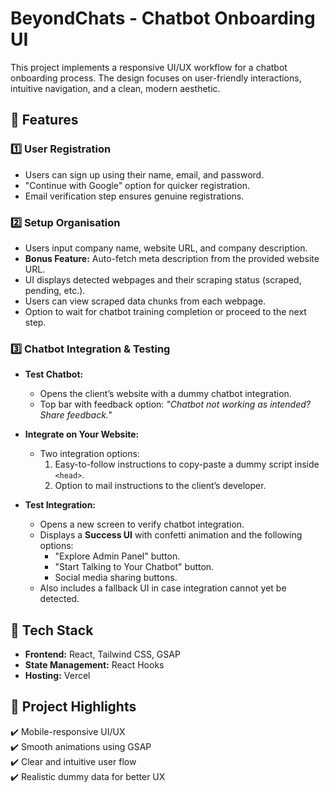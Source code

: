 # BeyondChats - Chatbot Onboarding UI  

This project implements a responsive UI/UX workflow for a chatbot onboarding process. The design focuses on user-friendly interactions, intuitive navigation, and a clean, modern aesthetic.  

## 🚀 Features  

### 1️⃣ User Registration  
- Users can sign up using their name, email, and password.  
- "Continue with Google" option for quicker registration.  
- Email verification step ensures genuine registrations.  

### 2️⃣ Setup Organisation  
- Users input company name, website URL, and company description.  
- **Bonus Feature:** Auto-fetch meta description from the provided website URL.  
- UI displays detected webpages and their scraping status (scraped, pending, etc.).  
- Users can view scraped data chunks from each webpage.  
- Option to wait for chatbot training completion or proceed to the next step.  

### 3️⃣ Chatbot Integration & Testing  
- **Test Chatbot:**  
  - Opens the client’s website with a dummy chatbot integration.  
  - Top bar with feedback option: *"Chatbot not working as intended? Share feedback."*  

- **Integrate on Your Website:**  
  - Two integration options:  
    1. Easy-to-follow instructions to copy-paste a dummy script inside `<head>`.  
    2. Option to mail instructions to the client’s developer.  

- **Test Integration:**  
  - Opens a new screen to verify chatbot integration.  
  - Displays a **Success UI** with confetti animation and the following options:  
    - "Explore Admin Panel" button.  
    - "Start Talking to Your Chatbot" button.  
    - Social media sharing buttons.  
  - Also includes a fallback UI in case integration cannot yet be detected.  

## 📌 Tech Stack  
- **Frontend:** React, Tailwind CSS, GSAP  
- **State Management:** React Hooks  
- **Hosting:** Vercel 

## 🎯 Project Highlights  
✔️ Mobile-responsive UI/UX  
✔️ Smooth animations using GSAP  
✔️ Clear and intuitive user flow  
✔️ Realistic dummy data for better UX  